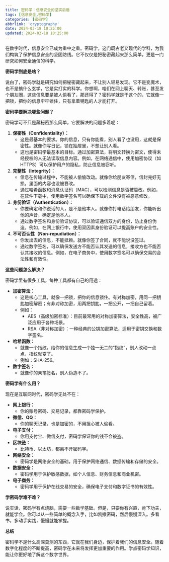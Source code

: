 ```yaml
---
title: 密码学：信息安全的坚实后盾
tags: [信息安全,密码学]
categories: [密码学]
abbrlink: 'cryptography'
date: 2024-03-18 10:25:00
updated: 2024-03-18 10:25:00
---
```



在数字时代，信息安全已成为重中之重。密码学，这门既古老又现代的学科，为我们构筑了保护信息安全的坚固防线。它不仅仅是把秘密藏起来那么简单，更是一门研究如何安全通信的科学。

**密码学到底是啥？**

说白了，密码学就是研究如何把秘密藏起来，不让别人轻易发现。它不是变魔术，也不是搞什么玄学，它是实打实的科学。你想啊，咱们在网上聊天、转账，甚至发个朋友圈，这些信息要是被人偷看了，那还得了？密码学就是干这个的，它就像一把锁，把你的信息牢牢锁住，只有拿着钥匙的人才能打开。

**密码学要解决哪些问题？**

密码学可不只是藏秘密那么简单，它要解决的问题多着呢：

1.  **保密性（Confidentiality）：**
    * 这是最基本的要求。你的信息，只有你能看，别人看了也没用，这就是保密性。就像你写日记，锁在抽屉里，不想让别人看。
    * 这也是密码学最基本的目标。通过加密算法，将明文转换为密文，使得未经授权的人无法读取信息内容。例如，在网络通信中，使用加密协议（如HTTPS）可以保护用户的隐私，防止信息被窃听。
2.  **完整性（Integrity）：**
    * 信息在传输过程中，不能被人偷偷改动。就像你给朋友寄信，信封完好无损，里面的内容也没被篡改。
    * 通过哈希函数和消息认证码（MAC），可以检测信息是否被篡改。例如，在软件下载中，使用数字签名可以确保下载的文件没有被恶意修改。
3.  **身份验证（Authentication）：**
    * 你要确定和你说话的人，是不是他本人。就像你打电话给朋友，你能听出他的声音，确定是他本人。
    * 通过数字签名和身份验证协议，可以验证通信双方的身份，防止身份伪造。例如，在网上银行中，使用双因素身份验证可以提高账户的安全性。
4.  **不可否认性（Non-repudiation）：**
    * 你发出去的信息，不能抵赖。就像你签了合同，就不能说没签过。
    * 通过数字签名，可以确保发送方不能否认其发送的信息，接收方也不能否认其接收的信息。例如，在电子商务中，使用数字签名可以确保交易的合法性和有效性。

**这些问题怎么解决？**

密码学里有很多工具，每种工具都有自己的用途：

* **加密算法：**
    * 这是核心工具，就像一把锁，把你的信息锁住。有对称加密，用同一把钥匙加密解密；有非对称加密，用两把钥匙，一把公开，一把自己留着。
    * 例如：
        * AES（高级加密标准）：目前最常用的对称加密算法，安全性高，被广泛应用于各种场景。
        * RSA（非对称加密）：一种经典的公钥加密算法，适用于密钥交换和数字签名。
* **哈希函数：**
    * 就像一个指纹，给你的信息生成一个独一无二的“指纹”，别人改动一点点，指纹就变了。
    * 例如：SHA-256。
* **数字签名：**
    * 就像你的亲笔签名，别人伪造不了。

**密码学有什么用？**

现在是互联网时代，密码学无处不在：

* **网上银行：**
    * 你的账号密码、交易记录，都靠密码学保护。
* **微信、QQ：**
    * 你的聊天记录，也是加密的，不用担心被人偷看。
* **电子支付：**
    * 你用支付宝、微信支付，密码学保证你的钱不会被盗。
* **区块链：**
    * 比特币、以太坊，都离不开密码学。
* **网络安全：**
    * 密码学是网络安全的基础，用于保护网络通信、数据传输和存储的安全。
* **数据安全：**
    * 密码学用于保护敏感数据，如个人信息、财务信息和商业机密。
* **电子商务：**
    * 密码学用于保护在线交易的安全，确保电子支付和数字证书的有效性。

**学密码学难不难？**

说实话，密码学有点烧脑，需要一些数学基础。但是，只要你有兴趣，肯下功夫，就能学会。你可以从一些简单的概念入手，比如凯撒密码，然后慢慢深入。多看书，多动手实践，慢慢就能掌握。

**总结**

密码学不是什么高深莫测的东西，它就在我们身边，保护着我们的信息安全。随着数字化程度的不断提高，密码学在未来将发挥更加重要的作用。学点密码学知识，能让你更好地了解这个数字世界。
